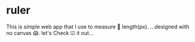 # ruler
This is simple web app that I use to measure 📐  length(px).
...designed with no canvas 😱.
let's Check ☑ it out...
